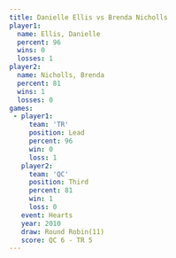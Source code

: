 ```yaml
---
title: Danielle Ellis vs Brenda Nicholls
player1:                
  name: Ellis, Danielle 
  percent: 96           
  wins: 0               
  losses: 1             
player2:                
  name: Nicholls, Brenda
  percent: 81           
  wins: 1               
  losses: 0             
games:
 - player1:        
     team: 'TR'    
     position: Lead
     percent: 96   
     win: 0        
     loss: 1       
   player2:         
     team: 'QC'     
     position: Third
     percent: 81    
     win: 1         
     loss: 0        
   event: Hearts        
   year: 2010           
   draw: Round Robin(11)
   score: QC 6 - TR 5   
---
```

